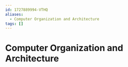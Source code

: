 ```yaml
---
id: 1727889994-VTHQ
aliases:
  - Computer Organization and Architecture
tags: []
---
```


# Computer Organization and Architecture


